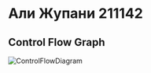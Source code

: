 # Али Жупани 211142

## **Control Flow Graph**

![ControlFlowDiagram](https://github.com/user-attachments/assets/e3f99148-b194-4a81-b4c6-273cb39b4b4f)
        
